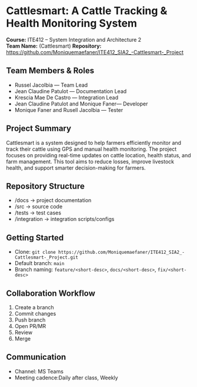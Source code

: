 # Cattlesmart: A Cattle Tracking & Health Monitoring System
**Course:** ITE412 – System Integration and Architecture 2  
**Team Name:** (Cattlesmart) 
**Repository:** https://github.com/Moniquemaefaner/ITE412_SIA2_-Cattlesmart-_Project  

## Team Members & Roles
- Russel Jacolbia — Team Lead  
- Jean Claudine Patulot  — Documentation Lead  
- Krescia Mae De Castro — Integration Lead  
-  Jean Claudine Patulot and Monique Faner— Developer  
- Monique Faner and Rusell Jacolbia — Tester  

## Project Summary
Cattlesmart is a system designed to help farmers efficiently monitor and track their cattle using GPS and manual health monitoring. The project focuses on providing real-time updates on cattle location, health status, and farm management. This tool aims to reduce losses, improve livestock health, and support smarter decision-making for farmers.  

## Repository Structure
- /docs → project documentation  
- /src → source code  
- /tests → test cases  
- /integration → integration scripts/configs  

## Getting Started
- Clone: `git clone https://github.com/Moniquemaefaner/ITE412_SIA2_-Cattlesmart-_Project.git`  
- Default branch: `main`  
- Branch naming: `feature/<short-desc>`, `docs/<short-desc>`, `fix/<short-desc>`  

## Collaboration Workflow
1. Create a branch  
2. Commit changes  
3. Push branch  
4. Open PR/MR  
5. Review  
6. Merge  

## Communication
- Channel: MS Teams  
- Meeting cadence:Daily after class, Weekly
